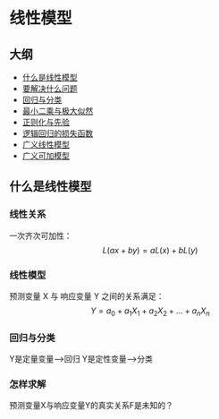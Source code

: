 # 线性模型
## 大纲
- [什么是线性模型](#linear_model)
- [要解决什么问题](#target)
- [回归与分类](#rgr_cls)
- [最小二乘与极大似然](#ols_mle)
- [正则化与先验](#rgl_pri)
- [逻辑回归的损失函数](#lr_loss)
- [广义线性模型](#glm)
- [广义可加模型](#gam)

## 什么是线性模型<span id="linear_model"></span>
### 线性关系
一次齐次可加性：$$ L(ax+by) = aL(x)+bL(y) $$  
### 线性模型
预测变量 X 与 响应变量 Y 之间的关系满足： $$ Y = a_0 + a_1X_1+a_2X_2+...+a_nX_n $$
### 回归与分类
Y是定量变量-->回归
Y是定性变量-->分类
### 怎样求解
预测变量X与响应变量Y的真实关系F是未知的？